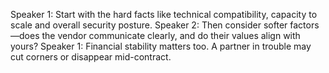 Speaker 1: Start with the hard facts like technical compatibility, capacity to scale and overall security posture.
Speaker 2: Then consider softer factors—does the vendor communicate clearly, and do their values align with yours?
Speaker 1: Financial stability matters too. A partner in trouble may cut corners or disappear mid-contract.
